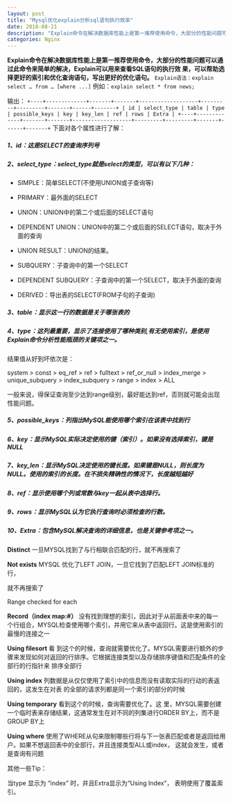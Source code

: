 ```yaml
---
layout: post
title: "Mysql优化explain分析sql语句执行效率"
date: 2018-08-21
description: "Explain命令在解决数据库性能上是第一推荐使用命令，大部分的性能问题可以通过此命令来简单的解决，Explain可以用来查看SQL语句的执行效 果，可以帮助选择更好的索引和优化查询语句，写出更好的优化语句。"
categories: Nginx
--- 
```



**Explain命令在解决数据库性能上是第一推荐使用命令，大部分的性能问题可以通过此命令来简单的解决，Explain可以用来查看SQL语句的执行效 果，可以帮助选择更好的索引和优化查询语句，写出更好的优化语句。**
``
Explain语法：explain select … from … [where ...]
``
例如：``explain select * from news;``

输出：
``
+----+-------------+-------+-------+-------------------+---------+---------+-------+------+-------+
| id | select_type | table | type | possible_keys | key | key_len | ref | rows | Extra |
+----+-------------+-------+-------+-------------------+---------+---------+-------+------+-------+
``
下面对各个属性进行了解：

##### 1、id：这是SELECT的查询序列号

##### 2、select_type：select_type就是select的类型，可以有以下几种：

- SIMPLE：简单SELECT(不使用UNION或子查询等)

- PRIMARY：最外面的SELECT

- UNION：UNION中的第二个或后面的SELECT语句

- DEPENDENT UNION：UNION中的第二个或后面的SELECT语句，取决于外面的查询

- UNION RESULT：UNION的结果。

- SUBQUERY：子查询中的第一个SELECT

- DEPENDENT SUBQUERY：子查询中的第一个SELECT，取决于外面的查询

- DERIVED：导出表的SELECT(FROM子句的子查询)


##### 3、table：显示这一行的数据是关于哪张表的

##### 4、type：这列最重要，显示了连接使用了哪种类别,有无使用索引，是使用Explain命令分析性能瓶颈的关键项之一。

结果值从好到坏依次是：

system > const > eq_ref > ref > fulltext > ref_or_null > index_merge > unique_subquery > index_subquery > range > index > ALL

一般来说，得保证查询至少达到range级别，最好能达到ref，否则就可能会出现性能问题。

##### 5、possible_keys：列指出MySQL能使用哪个索引在该表中找到行

##### 6、key：显示MySQL实际决定使用的键（索引）。如果没有选择索引，键是NULL

##### 7、key_len：显示MySQL决定使用的键长度。如果键是NULL，则长度为NULL。使用的索引的长度。在不损失精确性的情况下，长度越短越好

##### 8、ref：显示使用哪个列或常数与key一起从表中选择行。

##### 9、rows：显示MySQL认为它执行查询时必须检查的行数。

##### 10、Extra：包含MySQL解决查询的详细信息，也是关键参考项之一。

**Distinct**
一旦MYSQL找到了与行相联合匹配的行，就不再搜索了

**Not exists**
MYSQL 优化了LEFT JOIN，一旦它找到了匹配LEFT JOIN标准的行，

就不再搜索了

Range checked for each

**Record（index map:#）**
没有找到理想的索引，因此对于从前面表中来的每一 个行组合，MYSQL检查使用哪个索引，并用它来从表中返回行。这是使用索引的最慢的连接之一

**Using filesort**
看 到这个的时候，查询就需要优化了。MYSQL需要进行额外的步骤来发现如何对返回的行排序。它根据连接类型以及存储排序键值和匹配条件的全部行的行指针来 排序全部行

**Using index**
列数据是从仅仅使用了索引中的信息而没有读取实际的行动的表返回的，这发生在对表 的全部的请求列都是同一个索引的部分的时候

**Using temporary**
看到这个的时候，查询需要优化了。这 里，MYSQL需要创建一个临时表来存储结果，这通常发生在对不同的列集进行ORDER BY上，而不是GROUP BY上

**Using where**
使用了WHERE从句来限制哪些行将与下一张表匹配或者是返回给用户。如果不想返回表中的全部行，并且连接类型ALL或index， 这就会发生，或者是查询有问题

其他一些Tip：

当type 显示为 “index” 时，并且Extra显示为“Using Index”， 表明使用了覆盖索引。
